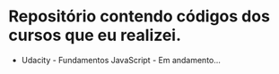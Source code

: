 # Repositório contendo códigos dos cursos que eu realizei.

* Udacity - Fundamentos JavaScript - Em andamento...
